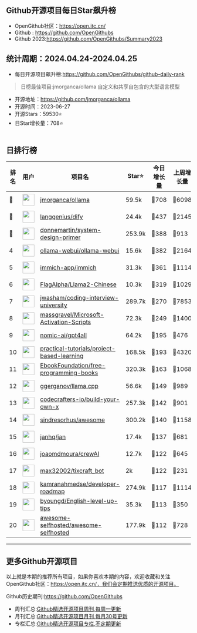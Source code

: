 ## Github开源项目每日Star飙升榜

- OpenGithub社区：https://open.itc.cn/
- Github : https://github.com/OpenGithubs
- Github 2023:https://github.com/OpenGithubs/Summary2023

## 统计周期：2024.04.24-2024.04.25

- 每日开源项目飙升榜:https://github.com/OpenGithubs/github-daily-rank



> 日榜最佳项目:jmorganca/ollama  自定义和共享自包含的大型语言模型

- 开源地址：https://github.com/jmorganca/ollama
- 开源时间：2023-06-27
- 开源Stars：59530⭐
- 日Star增长量：708⭐

![]()


## 日排行榜

| 排名        |  用户     |  项目名          | Star⭐          | 今日增长量     | 上周增长量      |  开源时间   |
|------------|------------|---------------|---------------- |--------------|----------------|------------|
| 🥇 | <img src="https://avatars.githubusercontent.com/u/151674099?v=4" alt="" size="32" height="32" width="32" data-view-component="true" class="avatar circle"> | [jmorganca/ollama](https://github.com/jmorganca/ollama)| 59.5k  | 🔺708| 🔺6098 | 2023-06-27 |
| 🥈 | <img src="https://avatars.githubusercontent.com/u/127165244?v=4" alt="" size="32" height="32" width="32" data-view-component="true" class="avatar circle"> | [langgenius/dify](https://github.com/langgenius/dify)| 24.4k  | 🔺437| 🔺2145 | 2023-04-12 |
| 🥉 | <img src="https://avatars.githubusercontent.com/u/5458997?u=f1007b583e55e7ccfb6ccf0e200051156112dd9b&v=4" alt="" size="32" height="32" width="32" data-view-component="true" class="avatar circle"> | [donnemartin/system-design-primer](https://github.com/donnemartin/system-design-primer)| 253.9k  | 🔺388| 🔺913 | 2017-02-27 |
| 4 | <img src="https://avatars.githubusercontent.com/u/158137808?v=4" alt="" size="32" height="32" width="32" data-view-component="true" class="avatar circle"> | [ollama-webui/ollama-webui](https://github.com/ollama-webui/ollama-webui)| 15.6k  | 🔺382| 🔺2164 | 2023-10-07 |
| 5 | <img src="https://avatars.githubusercontent.com/u/109746326?v=4" alt="" size="32" height="32" width="32" data-view-component="true" class="avatar circle"> | [immich-app/immich](https://github.com/immich-app/immich)| 31.3k  | 🔺361| 🔺1114 | 2022-02-03 |
| 6 | <img src="https://avatars.githubusercontent.com/u/139942525?u=e68cde6419bddfa4ffae2f5eca6b6c81772cfab1&v=4" alt="" size="32" height="32" width="32" data-view-component="true" class="avatar circle"> | [FlagAlpha/Llama2-Chinese](https://github.com/FlagAlpha/Llama2-Chinese)| 10.3k  | 🔺319| 🔺1029 | 2023-07-19 |
| 7 | <img src="https://avatars.githubusercontent.com/u/3771963?u=4b348c742192b1963aabbf803a1174d2a4de155a&v=4" alt="" size="32" height="32" width="32" data-view-component="true" class="avatar circle"> | [jwasham/coding-interview-university](https://github.com/jwasham/coding-interview-university)| 289.7k  | 🔺270| 🔺7853 | 2016-06-06 |
| 8 | <img src="https://avatars.githubusercontent.com/u/59795046?v=4" alt="" size="32" height="32" width="32" data-view-component="true" class="avatar circle"> | [massgravel/Microsoft-Activation-Scripts](https://github.com/massgravel/Microsoft-Activation-Scripts)| 72.3k  | 🔺249| 🔺1400 | 2020-01-13 |
| 9 | <img src="https://avatars.githubusercontent.com/u/102670180?v=4" alt="" size="32" height="32" width="32" data-view-component="true" class="avatar circle"> | [nomic-ai/gpt4all](https://github.com/nomic-ai/gpt4all)| 64.2k  | 🔺195| 🔺476 | 2023-03-28 |
| 10 | <img src="https://avatars.githubusercontent.com/u/89421154?v=4" alt="" size="32" height="32" width="32" data-view-component="true" class="avatar circle"> | [practical-tutorials/project-based-learning](https://github.com/practical-tutorials/project-based-learning)| 168.5k  | 🔺193| 🔺4320 | 2017-04-12 |
| 11 | <img src="https://avatars.githubusercontent.com/u/14127308?v=4" alt="" size="32" height="32" width="32" data-view-component="true" class="avatar circle"> | [EbookFoundation/free-programming-books](https://github.com/EbookFoundation/free-programming-books)| 320.3k  | 🔺163| 🔺1068 | 2013-10-11 |
| 12 | <img src="https://avatars.githubusercontent.com/u/1991296?u=28314d364d7c28f8ec232fadb767970d3ad74e7b&v=4" alt="" size="32" height="32" width="32" data-view-component="true" class="avatar circle"> | [ggerganov/llama.cpp](https://github.com/ggerganov/llama.cpp)| 56.6k  | 🔺149| 🔺989 | 2023-03-11 |
| 13 | <img src="https://avatars.githubusercontent.com/u/58904235?v=4" alt="" size="32" height="32" width="32" data-view-component="true" class="avatar circle"> | [codecrafters-io/build-your-own-x](https://github.com/codecrafters-io/build-your-own-x)| 257.3k  | 🔺142| 🔺901 | 2018-05-09 |
| 14 | <img src="https://avatars.githubusercontent.com/u/170270?u=34acd557a042ac478d273a4621570cadb6b0bd89&v=4" alt="" size="32" height="32" width="32" data-view-component="true" class="avatar circle"> | [sindresorhus/awesome](https://github.com/sindresorhus/awesome)| 300.2k  | 🔺140| 🔺1158 | 2014-07-11 |
| 15 | <img src="https://avatars.githubusercontent.com/u/102363196?v=4" alt="" size="32" height="32" width="32" data-view-component="true" class="avatar circle"> | [janhq/jan](https://github.com/janhq/jan)| 17.4k  | 🔺137| 🔺681 | 2023-08-17 |
| 16 | <img src="https://avatars.githubusercontent.com/u/667063?u=c0ea6956bba58ee8baabb6568f0374263ed96f1d&v=4" alt="" size="32" height="32" width="32" data-view-component="true" class="avatar circle"> | [joaomdmoura/crewAI](https://github.com/joaomdmoura/crewAI)| 12.7k  | 🔺122| 🔺645 | 2023-10-27 |
| 17 | <img src="https://avatars.githubusercontent.com/u/4498233?u=cc6bbc7818a7960f50b1dd9bae5d01b160ebdc0c&v=4" alt="" size="32" height="32" width="32" data-view-component="true" class="avatar circle"> | [max32002/tixcraft_bot](https://github.com/max32002/tixcraft_bot)| 2k  | 🔺122| 🔺231 | 2019-10-02 |
| 18 | <img src="https://avatars.githubusercontent.com/u/4921183?u=d6ed3573fc67b699e0c3bc2c7e1fb82c98c40dec&v=4" alt="" size="32" height="32" width="32" data-view-component="true" class="avatar circle"> | [kamranahmedse/developer-roadmap](https://github.com/kamranahmedse/developer-roadmap)| 274.9k  | 🔺117| 🔺1114 | 2017-03-15 |
| 19 | <img src="https://avatars.githubusercontent.com/u/16145783?u=d3427dc9181a9a33de66f739b98b282f4c3d13ed&v=4" alt="" size="32" height="32" width="32" data-view-component="true" class="avatar circle"> | [byoungd/English-level-up-tips](https://github.com/byoungd/English-level-up-tips)| 35.3k  | 🔺113| 🔺350 | 2017-05-30 |
| 20 | <img src="https://avatars.githubusercontent.com/u/24270415?v=4" alt="" size="32" height="32" width="32" data-view-component="true" class="avatar circle"> | [awesome-selfhosted/awesome-selfhosted](https://github.com/awesome-selfhosted/awesome-selfhosted)| 177.9k  | 🔺112| 🔺728 | 2015-06-01 |

---
## 更多Github开源项目

以上就是本期的推荐所有项目，如果你喜欢本期的内容，欢迎收藏和关注OpenGithub社区：https://open.itc.cn/，我们会定期推送优质的开源项目。

Github历史期刊:https://github.com/OpenGithubs
- 周刊汇总:[Github精选开源项目周刊,每周一更新](https://github.com/OpenGithubs/weekly)
- 月刊汇总:[Github精选开源项目月刊,每月30号更新](https://github.com/OpenGithubs/monthly)
- 专栏汇总:[Github精选开源项目专栏,不定期更新](https://github.com/OpenGithubs/selectedColumn)
